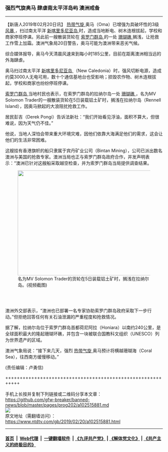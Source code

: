 ### 强烈气旋奥马 肆虐南太平洋岛屿 澳洲戒备
------------------------

<div class="post_content">
 <p>
  【新唐人2019年02月20日讯】
  <a href="https://www.ntdtv.com/gb/热带气旋.htm">
   热带气旋
  </a>
  奥马（Oma）已增强为具破坏性的3级
  <a href="https://www.ntdtv.com/gb/风暴.htm">
   风暴
  </a>
  ，扫过南太平洋
  <a href="https://www.ntdtv.com/gb/新喀里多尼亚岛.htm">
   新喀里多尼亚岛
  </a>
  时，造成当地断电、树木连根拔起，学校和商家停班停课。另此前一艘散装货轮在
  <a href="https://www.ntdtv.com/gb/索罗门群岛.htm">
   索罗门群岛
  </a>
  的一处
  <a href="https://www.ntdtv.com/gb/珊瑚礁.htm">
   珊瑚礁
  </a>
  搁浅，让抢救工作雪上加霜。澳洲气象局20日警告，奥马可能为澳洲带来恶劣气候。
 </p>
 <p>
  综合媒体报导，奥马今天清晨风速来到每小时185公里，目前在距离澳洲相当远的外海肆虐。
 </p>
 <p>
  奥马扫过南太平洋
  <a href="https://www.ntdtv.com/gb/新喀里多尼亚岛.htm">
   新喀里多尼亚岛
  </a>
  （New Caledonia）时，强风切断电源，造成约莫3000人无电可用，数十个通信基地台也受影响；损毁农作物、树木连根拔起，学校和商家也纷纷停班停课。
 </p>
 <p>
  <a href="https://www.ntdtv.com/gb/索罗门群岛.htm">
   索罗门群岛
  </a>
  当地村民也表示，在索罗门群岛的拉纳尔岛一处
  <a href="https://www.ntdtv.com/gb/珊瑚礁.htm">
   珊瑚礁
  </a>
  ，名为MV Solomon Trader的一艘散装货轮在5日装载铝土矿时，搁浅在拉纳尔岛（Rennell Island），因奥马掀起的大浪阻扰抢救工作。
 </p>
 <p>
  居民彭吉（Derek Pongi）告诉法新社：“我们开始看见浮油，面积不算大，但很难说，因为天气仍不佳。”
 </p>
 <p>
  他说，当地人深怕会带来重大环境灾难，因他们依靠大海满足他们的需求，这会让他们的生活非常困难。
 </p>
 <p>
  这艘挂有香港旗帜的船只隶属于宾丹矿业公司（Bintan Mining），公司已派出数名澳洲与美国的抢救专家。澳洲当局也正与索罗门群岛政府合作，并发声明表示：“澳洲已针对这艘船采取越空检查，并为索罗门群岛当局提供调查结果。
 </p>
 <figure class="wp-caption alignnone" id="attachment_102515898" style="max-width: 600px">
  <img alt="" class="size-medium wp-image-102515898" height="336" src="https://www.ntdtv.com/assets/uploads/2019/02/1-283-600x336.jpg" width="600">
   <br/><figcaption class="wp-caption-text">
    名为MV Solomon Trader的货轮在5日装载铝土矿时，搁浅在拉纳尔岛。(视频截图)
   </figcaption><br/>
  </img>
 </figure><br/>
 <p>
  澳洲外交部表示，“澳洲也已部署一名专家协助索罗门群岛政府采取下一步行动。”但拒绝回答任何有关石油泄漏的严重程度和抢救情况。
 </p>
 <p>
  据了解，拉纳尔岛位于索罗门群岛首都荷尼阿拉（Honiara）以南约240公里，是全球面积最大的隆起珊瑚环礁，并包含一块被联合国教科文组织（UNESCO）列为世界遗产的区域。
 </p>
 <p>
  澳洲气象局说：“接下来几天，强烈
  <a href="https://www.ntdtv.com/gb/热带气旋.htm">
   热带气旋
  </a>
  奥马预计将横越珊瑚海（Coral Sea），往西南方缓慢移动。”
 </p>
 <p>
 </p>
 <p>
  (责任编辑：卢勇信)
 </p>
 <div class="single_ad">
 </div>
</div>

+++++++++++++++++++++++++++++++++++++++++++++++++++++++++++<br/><br/>
手机上长按并复制下列链接或二维码分享本文章：<br/>
https://github.com/gfw-breaker/banned-news/blob/master/pages/prog202/a102515881.md <br/>
<a href='https://github.com/gfw-breaker/banned-news/blob/master/pages/prog202/a102515881.md'><img src='https://github.com/gfw-breaker/banned-news/blob/master/pages/prog202/a102515881.md.png'/></a> <br/>
原文地址（需翻墙访问）：https://www.ntdtv.com/gb/2019/02/20/a102515881.html


------------------------
#### [首页](https://github.com/gfw-breaker/banned-news/blob/master/README.md) &nbsp;|&nbsp; [Web代理](https://github.com/labour-camp/helloworld) &nbsp;|&nbsp; [一键翻墙软件](https://github.com/gfw-breaker/nogfw/blob/master/README.md) &nbsp;| [《九评共产党》](https://github.com/gfw-breaker/9ping.md/blob/master/README.md#九评之一评共产党是什么) | [《解体党文化》](https://github.com/gfw-breaker/jtdwh.md/blob/master/README.md) | [《共产主义的终极目的》](https://github.com/gfw-breaker/gczydzjmd.md/blob/master/README.md)

